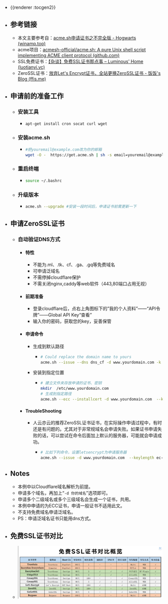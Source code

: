 - {{renderer :tocgen2}}
- ## 参考链接
	- 本文主要参考自：[acme.sh申请证书之不完全版 - Hogwarts (winamp.top)](https://winamp.top/93.html)
	- acme项目：[acmesh-official/acme.sh: A pure Unix shell script implementing ACME client protocol (github.com)](https://github.com/acmesh-official/acme.sh)
	- SSL免费证书：[【杂谈】免费SSL证书那点事 – Luminous' Home (luotianyi.vc)](https://luotianyi.vc/4839.html)
	- ZeroSSL证书：[放弃Let's Encrypt证书，全站更换ZeroSSL证书 - 饭饭's Blog (ffis.me)](https://ffis.me/archives/2110.html)
- ## 申请前的准备工作
	- ### 安装工具
		- ```bash
		  apt-get install cron socat curl wget
		  ```
	- ### 安装acme.sh
		- ```bash
		  #把youremail@example.com改为你的邮箱
		  wget -O -  https://get.acme.sh | sh -s email=youremail@example.com
		  ```
	- ### 重启终端
		- ```bash
		  source ~/.bashrc
		  ```
	- ### 升级版本
		- ```bash
		  acme.sh --upgrade #安装一段时间后，申请证书前需更新一下
		  ```
- ## 申请ZeroSSL证书
	- ### 自动验证DNS方式
		- #### 特性
			- 不能为.ml、.tk、cf、.ga、.gq等免费域名
			- 可申请泛域名
			- 不需停掉cloudflare保护
			- 不需关闭nginx,caddy等web软件（443,80端口占用无视）
		- #### 前期准备
			- 登录cloudflare后，点右上角图标下的”我的个人资料”——“API令牌”——Global API Key“查看”
			- 输入你的密码，获取您的key，妥善保管
		- #### 申请命令
			- 生成到默认路径
				- ```bash
				  # Could replace the domain name to yours
				  acme.sh --issue --dns dns_cf -d www.yourdomain.com -k ec-256
				  ```
			- 安装到指定位置
				- ```bash
				  # 建立文件夹存放申请的证书、密钥
				  mkdir  /etc/www.yourdomain.com
				  # 生成到指定路径
				  acme.sh --ecc --installcert -d www.yourdomain.com  --key-file /etc/www.yourdomain.com/private.key  --fullchain-file /etc/www.yourdomain.com/fullchain.cer
				  ```
		- #### TroubleShooting
			- 人云亦云的推荐ZeroSSL证书证书，在实际操作申请过程中，有时还是有问题的。尤其对于非常规域名会申请失败。如果证书申请失败的话，可以尝试在命令后面加上默认的服务器，可能就会申请成功。
				- ```bash
				  # 比如下列命令，设置letsencrypt为申请服务器
				  acme.sh --issue -d www.yourdomain.com  --keylength ec-256  --standalone --server letsencrypt
				  ```
- ## Notes
	- 本例中以Cloudflare域名解析为前提。
	- 申请多个域名，再加上“`-d 你的域名`”选项即可。
	- 申请多个二级域名或多个三级域名会生成一个证书，共用。
	- 本例中申请的为ECC证书，申请一般证书不适用此文。
	- 不支持免费域名申请泛域名。
	- PS：申请泛域名证书只能用dns方式。
- ## 免费SSL证书对比
	- ![image.png](../assets/image_1700708112366_0.png)
